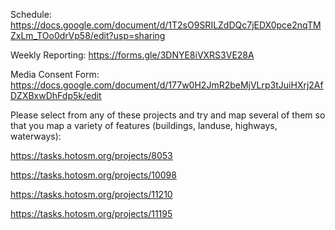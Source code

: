 
Schedule: https://docs.google.com/document/d/1T2sO9SRILZdDQc7jEDX0pce2nqTMZxLm_TOo0drVp58/edit?usp=sharing

Weekly Reporting: https://forms.gle/3DNYE8iVXRS3VE28A

Media Consent Form: https://docs.google.com/document/d/177w0H2JmR2beMjVLrp3tJuiHXrj2AfDZXBxwDhFdp5k/edit



Please select from any of these projects and try and map several of them so that you map a variety of features (buildings, landuse, highways, waterways):

https://tasks.hotosm.org/projects/8053

https://tasks.hotosm.org/projects/10098

https://tasks.hotosm.org/projects/11210

https://tasks.hotosm.org/projects/11195

